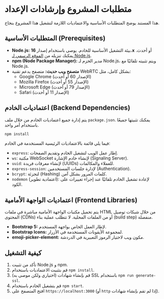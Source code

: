 # متطلبات المشروع وإرشادات الإعداد

هذا المستند يوضح المتطلبات الأساسية والاعتماديات اللازمة لتشغيل هذا المشروع بنجاح.

## المتطلبات الأساسية (Prerequisites)

- **Node.js:** بيئة التشغيل الأساسية للخادم. يوصى باستخدام إصدار **16.x** أو أحدث. يمكنك تنزيله من [الموقع الرسمي لـ Node.js](https://nodejs.org/).
- **npm (Node Package Manager):** مدير الحزم لـ Node.js، ويتم تثبيته تلقائيًا مع Node.js.
- **متصفح ويب حديث:** متصفح يدعم تقنية WebRTC بشكل كامل، مثل:
  - Google Chrome (الإصدار 60 أو أحدث)
  - Mozilla Firefox (الإصدار 55 أو أحدث)
  - Microsoft Edge (الإصدار 79 أو أحدث)
  - Safari (الإصدار 11 أو أحدث)

## اعتماديات الخادم (Backend Dependencies)

يتم إدارة جميع اعتماديات الخادم من خلال ملف `package.json`. يمكنك تثبيتها جميعًا باستخدام أمر واحد.

```bash
npm install
```

فيما يلي قائمة بالاعتماديات الرئيسية المستخدمة في الخادم:

- `express`: إطار عمل الويب لتشغيل الخادم وتقديم الصفحات.
- `ws`: مكتبة WebSocket لإنشاء خادم الإشارة (Signaling Server).
- `uuid`: لإنشاء معرفات فريدة (UUIDs) للعملاء والمكالمات.
- `express-session`: لإدارة جلسات المستخدمين (Authentication).
- `bcrypt`: لتجزئة (Hashing) كلمات المرور بشكل آمن.
- `nodemon` (اعتمادية تطوير): لإعادة تشغيل الخادم تلقائيًا عند إجراء تغييرات على الكود.

## اعتماديات الواجهة الأمامية (Frontend Libraries)

يتم تحميل مكتبات الواجهة الأمامية مباشرة في ملفات HTML من خلال شبكات توصيل المحتوى (CDNs) أو من الملفات المحلية. لا تتطلب عملية بناء (build step) منفصلة.

- **Bootstrap 5:** لإطار العمل الخاص بواجهة المستخدم.
- **Bootstrap Icons:** لمجموعة الأيقونات المستخدمة في الأزرار.
- **emoji-picker-element:** مكون ويب لاختيار الرموز التعبيرية في الدردشة.

## كيفية التشغيل

1.  تأكد من تثبيت Node.js و npm.
2.  قم بتثبيت الاعتماديات باستخدام `npm install`.
3.  (اختياري ولكن موصى به) قم بإنشاء شهادات SSL باستخدام `npm run generate-ssl`.
4.  قم بتشغيل الخادم باستخدام `npm start`.
5.  افتح المتصفح على `https://localhost:3000` (أو `http` إذا لم تقم بإنشاء شهادات).
